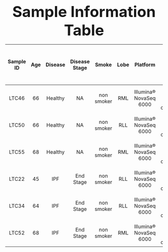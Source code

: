 
### <div align='center' ><font size='70'> <center> Sample Information Table </font></div>
 **Sample ID** | **Age** | **Disease** | **Disease Stage** | **Smoke**  | **Lobe** | **Platform**           | **Aiming Reads**                          | **PCR cycles** | **Seq length** | **Estimated Number of Cells** | **Mean Reads per Cell** | **Median Genes per Cell** | **Number of Reads** | **Valid Barcodes** | **Sequencing Saturation** | **Q30 Bases in Barcode** | **Q30 Bases in RNA Read** | **Q30 Bases in UMI** | **Reads Mapped to Genome** | **Reads Mapped Confidently to Genome** | **Reads Mapped Confidently to Intergenic Regions** | **Reads Mapped Confidently to Intronic Regions** | **Reads Mapped Confidently to Exonic Regions** | **Reads Mapped Confidently to Transcriptome** | **Reads Mapped Antisense to Gene** | **Fraction Reads in Cells** | **Total Genes Detected** | **Median UMI Counts per Cell** | **Reads mapped to the TSO sequence** | **Fraction of low support UMI reads** 
:-------------:|:-------:|:-----------:|:-----------------:|:----------:|:--------:|:----------------------:|:-----------------------------------------:|:--------------:|:--------------:|:-----------------------------:|:-----------------------:|:-------------------------:|:-------------------:|:------------------:|:-------------------------:|:------------------------:|:-------------------------:|:--------------------:|:--------------------------:|:--------------------------------------:|:--------------------------------------------------:|:------------------------------------------------:|:----------------------------------------------:|:---------------------------------------------:|:----------------------------------:|:---------------------------:|:------------------------:|:------------------------------:|:------------------------------------:|:-------------------------------------:
 LTC46         | 66      | Healthy     | NA                | non smoker | RML      | Illumina® NovaSeq 6000 | 100,000 reads/cell X 10,000 cells/library | 14             | 2 x150         | 12,723                        | 38,513                  | 2,144                     | 490,009,694         | 97.2%              | 62.5%                     | 93.7%                    | 89.1%                     | 93.4%                | 93.1%                      | 91.6%                                  | 9.4%                                               | 8.5%                                             | 73.7%                                          | 69.5%                                         | 1.0%                               | 93.7%                       | 16,612                   | 8,646                          | 12.0%                                | 2.7%                                  
 LTC50         | 66      | Healthy     | NA                | non smoker | RLL      | Illumina® NovaSeq 6000 | 100,000 reads/cell X 10,000 cells/library | 14             | 2 x150         | 9,943                         | 45,360                  | 2,026                     | 451,015,172         | 97.6%              | 66.7%                     | 92.5%                    | 86.5%                     | 92.3%                | 89.2%                      | 87.9%                                  | 8.8%                                               | 6.5%                                             | 72.7%                                          | 69.5%                                         | 0.7%                               | 78.0%                       | 15,912                   | 8,238                          | 3.1%                                 | 1.8%                                  
 LTC55         | 68      | Healthy     | NA                | non smoker | RML      | Illumina® NovaSeq 6000 | 100,000 reads/cell X 10,000 cells/library | 14             | 2 x150         | 9,761                         | 69,485                  | 1,942                     | 678,247,599         | 97.2%              | 81.8%                     | 96.5%                    | 89.4%                     | 96.3%                | 90.4%                      | 89.2%                                  | 8.3%                                               | 10.7%                                            | 70.2%                                          | 66.7%                                         | 0.9%                               | 93.8%                       | 16,450                   | 6,988                          | 3.1%                                 | 0.8%                                  
 LTC22         | 45      | IPF         | End Stage         | non smoker | RLL      | Illumina® NovaSeq 6000 | 100,000 reads/cell X 10,000 cells/library | 14             | 2 x150         | 12,848                        | 45,146                  | 1,493                     | 580,046,913         | 97.1%              | 74.6%                     | 95.3%                    | 88.0%                     | 95.0%                | 88.9%                      | 86.8%                                  | 11.7%                                              | 19.5%                                            | 55.6%                                          | 51.8%                                         | 0.8%                               | 87.8%                       | 16,949                   | 4,255                          | 3.2%                                 | 0.5%                                  
 LTC34         | 64      | IPF         | End Stage         | non smoker | RLL      | Illumina® NovaSeq 6000 | 100,000 reads/cell X 10,000 cells/library | 14             | 2 x150         | 8,910                         | 43,903                  | 1,690                     | 391,183,104         | 97.3%              | 77.3%                     | 93.2%                    | 87.3%                     | 89.6%                | 90.1%                      | 88.0%                                  | 13.5%                                              | 21.3%                                            | 53.2%                                          | 49.3%                                         | 1.0%                               | 96.2%                       | 16,324                   | 4,087                          | 3.3%                                 | 1.7%                                  
 LTC52         | 68      | IPF         | End Stage         | non smoker | RML      | Illumina® NovaSeq 6000 | 100,000 reads/cell X 10,000 cells/library | 14             | 2 x150         | 3,931                         | 230,910                 | 1,487                     | 907,709,560         | 97.2%              | 94.3%                     | 95.5%                    | 91.4%                     | 95.4%                | 93.6%                      | 91.6%                                  | 15.2%                                              | 21.6%                                            | 54.8%                                          | 51.3%                                         | 0.9%                               | 81.8%                       | 16,023                   | 3,581                          | 19.8%                                | 1.1%                                  

